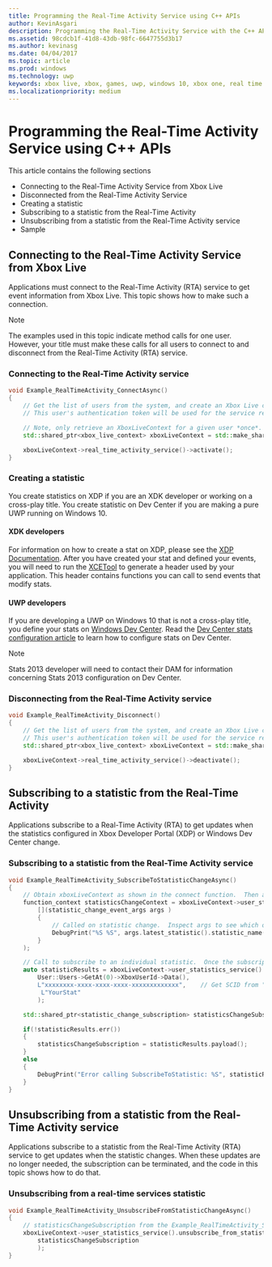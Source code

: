 ```yaml
---
title: Programming the Real-Time Activity Service using C++ APIs
author: KevinAsgari
description: Programming the Real-Time Activity Service with the C++ APIs.
ms.assetid: 98cdcb1f-41d8-43db-98fc-6647755d3b17
ms.author: kevinasg
ms.date: 04/04/2017
ms.topic: article
ms.prod: windows
ms.technology: uwp
keywords: xbox live, xbox, games, uwp, windows 10, xbox one, real time activity
ms.localizationpriority: medium
---
```

# Programming the Real-Time Activity Service using C++ APIs

This article contains the following sections

* Connecting to the Real-Time Activity Service from Xbox Live
* Disconnected from the Real-Time Activity Service
* Creating a statistic
* Subscribing to a statistic from the Real-Time Activity
* Unsubscribing from a statistic from the Real-Time Activity service
* Sample

## Connecting to the Real-Time Activity Service from Xbox Live

Applications must connect to the Real-Time Activity (RTA) service to get event information from Xbox Live. This topic shows how to make such a connection.

> [!NOTE]
> The examples used in this topic indicate method calls for one user. However, your title must make these calls for all users to connect to and disconnect from the Real-Time Activity (RTA) service.

### Connecting to the Real-Time Activity service

```cpp
void Example_RealTimeActivity_ConnectAsync()
{
    // Get the list of users from the system, and create an Xbox Live context from the first.
    // This user's authentication token will be used for the service requests.

    // Note, only retrieve an XboxLiveContext for a given user *once*.  Otherwise you may encounter unpredictable behavior.
    std::shared_ptr<xbox_live_context> xboxLiveContext = std::make_shared<xbox_live_context>(User::Users->GetAt(0));

    xboxLiveContext->real_time_activity_service()->activate();
}
```

### Creating a statistic

You create statistics on XDP if you are an XDK developer or working on a cross-play title.  You create statistic on Dev Center if you are making a pure UWP running on Windows 10.

#### XDK developers

For information on how to create a stat on XDP, please see the [XDP Documentation](https://developer.xboxlive.com/en-us/xdphelp/development/xdpdocs/Pages/setting_up_service_configuration_10_27_15_a.aspx#events).  After you have created your stat and defined your events, you will need to run the [XCETool](https://developer.xboxlive.com/en-us/platform/development/documentation/software/Pages/atoc_xce_jun15.aspx) to generate a header used by your application.  This header contains functions you can call to send events that modify stats.

#### UWP developers

If you are developing a UWP on Windows 10 that is not a cross-play title, you define your stats on [Windows Dev Center](https://developer.microsoft.com/dashboard/windows/overview). Read the [Dev Center stats configuration article](../leaderboards-and-stats-2017/player-stats-configure-2017.md) to learn how to configure stats on Dev Center.

> [!NOTE]
> Stats 2013 developer will need to contact their DAM for information concerning Stats 2013 configuration on Dev Center.

### Disconnecting from the Real-Time Activity service

```cpp
void Example_RealTimeActivity_Disconnect()
{
    // Get the list of users from the system, and create an Xbox Live context from the first.
    // This user's authentication token will be used for the service requests.
    std::shared_ptr<xbox_live_context> xboxLiveContext = std::make_shared<xbox_live_context>(User::Users->GetAt(0));

    xboxLiveContext->real_time_activity_service()->deactivate();
}
```

## Subscribing to a statistic from the Real-Time Activity

Applications subscribe to a Real-Time Activity (RTA) to get updates when the statistics configured in Xbox Developer Portal (XDP) or Windows Dev Center change.

### Subscribing to a statistic from the Real-Time Activity service

```cpp
void Example_RealTimeActivity_SubscribeToStatisticChangeAsync()
{
    // Obtain xboxLiveContext as shown in the connect function.  Then add a handler to be called on statistic changes.
    function_context statisticsChangeContext = xboxLiveContext->user_statistics_service().add_statistic_changed_handler(
        [](statistic_change_event_args args )
        {
            // Called on statistic change.  Inspect args to see which one.
            DebugPrint("%S %S", args.latest_statistic().statistic_name().c_str(), args.latest_statistic().value().c_str());
        }
    );

    // Call to subscribe to an individual statistic.  Once the subscription is complete, the handler will be called with the initial value of the statistic.
    auto statisticResults = xboxLiveContext->user_statistics_service().subscribe_to_statistic_change(
        User::Users->GetAt(0)->XboxUserId->Data(),
        L"xxxxxxxx-xxxx-xxxx-xxxx-xxxxxxxxxxxxx",    // Get SCID from "Product Details" page in XDP or the Xbox Live Setup page in Dev Center
         L"YourStat"
        );

    std::shared_ptr<statistic_change_subscription> statisticsChangeSubscription;

    if(!statisticResults.err())
    {
        statisticsChangeSubscription = statisticResults.payload();
    }
    else
    {
        DebugPrint("Error calling SubscribeToStatistic: %S", statisticResults.err_message().c_str());
    }
}
```

## Unsubscribing from a statistic from the Real-Time Activity service

Applications subscribe to a statistic from the Real-Time Activity (RTA) service to get updates when the statistic changes. When these updates are no longer needed, the subscription can be terminated, and the code in this topic shows how to do that.

### Unsubscribing from a real-time services statistic

```cpp
void Example_RealTimeActivity_UnsubscribeFromStatisticChangeAsync()
{
    // statisticsChangeSubscription from the Example_RealTimeActivity_SubscribeToStatisticChangeAsync function.
    xboxLiveContext->user_statistics_service().unsubscribe_from_statistic_change(
        statisticsChangeSubscription
        );
}
```
